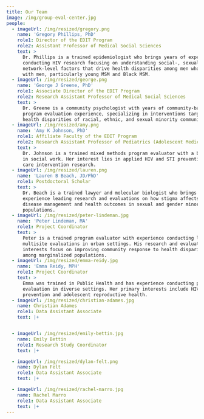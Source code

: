 ```yaml
---
title: Our Team
image: /img/group-eval-center.jpg
people:
  - imageUrl: /img/resized/gregory.png
    name: 'Gregory Phillips, PhD'
    role1: Director of the EDIT Program
    role2: Assistant Professor of Medical Social Sciences
    text: >
      Dr. Phillips is a trained epidemiologist who brings years of experience
      conducting HIV research focusing on understanding social-, sexual-, and
      network-level factors that drive health disparities among men who have sex
      with men, particularly young MSM and Black MSM.
  - imageUrl: /img/resized/george.png
    name: 'George J Greene, PhD'
    role1: Associate Director of the EDIT Program
    role2: Research Assistant Professor of Medical Social Sciences
    text: >
      Dr. Greene is a community psychologist with years of community-based
      program evaluation experience, specializing in interventions targeting
      health disparities of racial, ethnic, and sexual minority communities.
  - imageUrl: /img/resized/amy.png
    name: 'Amy K Johnson, PhD'
    role1: Affiliate Faculty of the EDIT Program
    role2: Research Assistant Professor of Pediatrics (Adolescent Medicine)
    text: >
      Dr. Johnson is a trained mixed methods program evaluator with a background
      in social work. Her interest lies in applied HIV and STI prevention and
      care intervention research.
  - imageUrl: /img/resized/lauren.png
    name: 'Lauren B Beach, JD/PhD'
    role1: Postdoctoral Scholar
    text: >
      Dr. Beach is a trained lawyer and molecular biologist who brings
      experience leading research and evaluations on how stigma affects chronic
      disease management and health outcomes in sexual and gender minority
      populations.
  - imageUrl: /img/resized/peter-lindeman.jpg
    name: 'Peter Lindeman, MA'
    role1: Project Coordinator
    text: >
      Peter is a trained program evaluator with experience conducting large,
      multisite evaluations in urban settings. His research and evaluation
      interests focus on improving community response to health disparities
      among marginalized populations.
  - imageUrl: /img/resized/emma-reidy.jpg
    name: 'Emma Reidy, MPH'
    role1: Project Coordinator
    text: >
      Emma was trained in Public Health and has experience conducting program
      evaluation in diverse settings. Her primary interests include HIV
      prevention and adolescent reproductive health.
  - imageUrl: /img/resized/christian-adames.jpg
    name: Christian Adames
    role1: Data Assistant Associate
    text: |+


  - imageUrl: /img/resized/emily-bettin.jpg
    name: Emily Bettin
    role1: Research Study Coordinator
    text: |+

  - imageUrl: /img/resized/dylan-felt.png
    name: Dylan Felt
    role1: Data Assistant Associate
    text: |+

  - imageUrl: /img/resized/rachel-marro.jpg
    name: Rachel Marro
    role1: Data Assistant Associate
    text: |+
---
```


